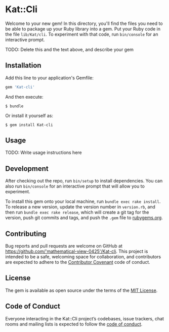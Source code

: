 # Kat::Cli

Welcome to your new gem! In this directory, you'll find the files you need to be able to package up your Ruby library into a gem. Put your Ruby code in the file `lib/Kat/cli`. To experiment with that code, run `bin/console` for an interactive prompt.

TODO: Delete this and the text above, and describe your gem

## Installation

Add this line to your application's Gemfile:

```ruby
gem 'Kat-cli'
```

And then execute:

    $ bundle

Or install it yourself as:

    $ gem install Kat-cli

## Usage

TODO: Write usage instructions here

## Development

After checking out the repo, run `bin/setup` to install dependencies. You can also run `bin/console` for an interactive prompt that will allow you to experiment.

To install this gem onto your local machine, run `bundle exec rake install`. To release a new version, update the version number in `version.rb`, and then run `bundle exec rake release`, which will create a git tag for the version, push git commits and tags, and push the `.gem` file to [rubygems.org](https://rubygems.org).

## Contributing

Bug reports and pull requests are welcome on GitHub at https://github.com/'mathematical-view-0425'/Kat-cli. This project is intended to be a safe, welcoming space for collaboration, and contributors are expected to adhere to the [Contributor Covenant](http://contributor-covenant.org) code of conduct.

## License

The gem is available as open source under the terms of the [MIT License](https://opensource.org/licenses/MIT).

## Code of Conduct

Everyone interacting in the Kat::Cli project’s codebases, issue trackers, chat rooms and mailing lists is expected to follow the [code of conduct](https://github.com/'mathematical-view-0425'/Kat-cli/blob/master/CODE_OF_CONDUCT.md).

